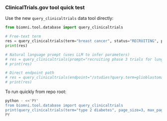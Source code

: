 ### ClinicalTrials.gov tool quick test

Use the new `query_clinicaltrials` data tool directly:

```python
from biomni.tool.database import query_clinicaltrials

# Free-text term
res = query_clinicaltrials(term="breast cancer", status="RECRUITING", page_size=5, max_pages=1, verbose=False)
print(res)

# Natural language prompt (uses LLM to infer parameters)
# res = query_clinicaltrials(prompt="recruiting phase 3 trials for lung cancer in the US", page_size=5, max_pages=1)
# print(res)

# Direct endpoint path
# res = query_clinicaltrials(endpoint="/studies?query.term=glioblastoma&pageSize=3")
# print(res)
```

To run quickly from repo root:

```bash
python - <<'PY'
from biomni.tool.database import query_clinicaltrials
print(query_clinicaltrials(term="type 2 diabetes", page_size=3, max_pages=1, verbose=False))
PY
```
